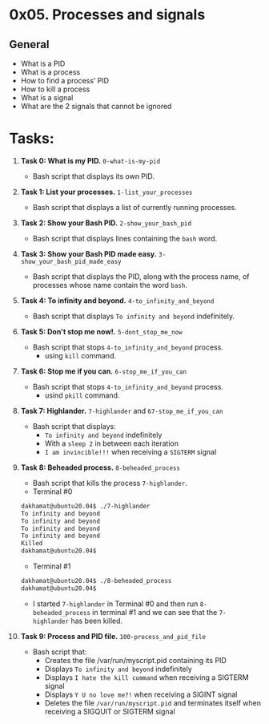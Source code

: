 # 0x05. Processes and signals

## General
  - What is a PID
  - What is a process
  - How to find a process’ PID
  - How to kill a process
  - What is a signal
  - What are the 2 signals that cannot be ignored

# Tasks:

1. **Task 0: What is my PID.** `0-what-is-my-pid`
   - Bash script that displays its own PID.

2. **Task 1: List your processes.** `1-list_your_processes`
   - Bash script that displays a list of currently running processes.

3. **Task 2: Show your Bash PID.** `2-show_your_bash_pid`
   - Bash script that displays lines containing the `bash` word.

4. **Task 3: Show your Bash PID made easy.** `3-show_your_bash_pid_made_easy`
   - Bash script that displays the PID, along with the process name, of processes whose name contain the word `bash`.

5. **Task 4: To infinity and beyond.** `4-to_infinity_and_beyond`
   - Bash script that displays `To infinity and beyond` indefinitely.

6. **Task 5: Don't stop me now!.** `5-dont_stop_me_now`
   - Bash script that stops `4-to_infinity_and_beyond` process.
     - using `kill` command.

7. **Task 6: Stop me if you can.** `6-stop_me_if_you_can`
   - Bash script that stops `4-to_infinity_and_beyond` process.
     - usind `pkill` command.

8. **Task 7: Highlander.** `7-highlander` and `67-stop_me_if_you_can`
   - Bash script that displays:
     - `To infinity and beyond` indefinitely
     - With a `sleep 2` in between each iteration
     - `I am invincible!!!` when receiving a `SIGTERM` signal

9. **Task 8: Beheaded process.** `8-beheaded_process`
   - Bash script that kills the process `7-highlander`.
   - Terminal #0   
   ```bash
   dakhamat@ubuntu20.04$ ./7-highlander
   To infinity and beyond
   To infinity and beyond
   To infinity and beyond
   To infinity and beyond
   Killed
   dakhamat@ubuntu20.04$ 
   ```
   - Terminal #1
   ```bash
   dakhamat@ubuntu20.04$ ./8-beheaded_process
   dakhamat@ubuntu20.04$ 
   ```
   - I started `7-highlander` in Terminal #0 and then run `8-beheaded_process` in terminal #1 and we can see that the `7-highlander` has been killed.

10. **Task 9: Process and PID file.** `100-process_and_pid_file`
    - Bash script that:
      - Creates the file /var/run/myscript.pid containing its PID
      - Displays `To infinity and beyond` indefinitely
      - Displays `I hate the kill command` when receiving a SIGTERM signal
      - Displays `Y U no love me?!` when receiving a SIGINT signal
      - Deletes the file `/var/run/myscript.pid` and terminates itself when receiving a SIGQUIT or SIGTERM signal

